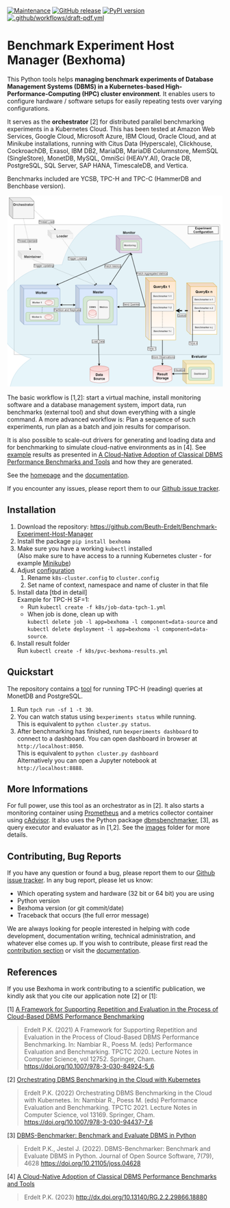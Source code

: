 [![Maintenance](https://img.shields.io/badge/Maintained%3F-yes-green.svg)](https://GitHub.com/Beuth-Erdelt/Benchmark-Experiment-Host-Manager/graphs/commit-activity)
[![GitHub release](https://img.shields.io/github/release/Beuth-Erdelt/Benchmark-Experiment-Host-Manager.svg)](https://GitHub.com/Beuth-Erdelt/Benchmark-Experiment-Host-Manager/releases/)
[![PyPI version](https://badge.fury.io/py/bexhoma.svg)](https://badge.fury.io/py/bexhoma)
[![.github/workflows/draft-pdf.yml](https://github.com/Beuth-Erdelt/Benchmark-Experiment-Host-Manager/actions/workflows/draft-pdf.yml/badge.svg)](https://github.com/Beuth-Erdelt/Benchmark-Experiment-Host-Manager/actions/workflows/draft-pdf.yml)

# Benchmark Experiment Host Manager (Bexhoma)
This Python tools helps **managing benchmark experiments of Database Management Systems (DBMS) in a Kubernetes-based High-Performance-Computing (HPC) cluster environment**.
It enables users to configure hardware / software setups for easily repeating tests over varying configurations.

It serves as the **orchestrator** [2] for distributed parallel benchmarking experiments in a Kubernetes Cloud.
This has been tested at Amazon Web Services, Google Cloud, Microsoft Azure, IBM Cloud, Oracle Cloud, and at Minikube installations,
running with Citus Data (Hyperscale), Clickhouse, CockroachDB, Exasol, IBM DB2, MariaDB, MariaDB Columnstore, MemSQL (SingleStore), MonetDB, MySQL, OmniSci (HEAVY.AI), Oracle DB, PostgreSQL, SQL Server, SAP HANA, TimescaleDB, and Vertica.

Benchmarks included are YCSB, TPC-H and TPC-C (HammerDB and Benchbase version).

<p align="center">
    <img src="https://raw.githubusercontent.com/Beuth-Erdelt/Benchmark-Experiment-Host-Manager/master/docs/experiment-with-orchestrator.png" width="800">
</p>

The basic workflow is [1,2]: start a virtual machine, install monitoring software and a database management system, import data, run benchmarks (external tool) and shut down everything with a single command.
A more advanced workflow is: Plan a sequence of such experiments, run plan as a batch and join results for comparison.

It is also possible to scale-out drivers for generating and loading data and for benchmarking to simulate cloud-native environments as in [4]. See [example](TPCTC23/README.md) results as presented in [A Cloud-Native Adoption of Classical DBMS Performance Benchmarks and Tools](http://dx.doi.org/10.13140/RG.2.2.29866.18880) and how they are generated.

See the [homepage](https://github.com/Beuth-Erdelt/Benchmark-Experiment-Host-Manager) and the [documentation](https://bexhoma.readthedocs.io/en/latest/).

If you encounter any issues, please report them to our [Github issue tracker](https://github.com/Beuth-Erdelt/Benchmark-Experiment-Host-Manager/issues).

## Installation

1. Download the repository: https://github.com/Beuth-Erdelt/Benchmark-Experiment-Host-Manager
1. Install the package `pip install bexhoma`
1. Make sure you have a working `kubectl` installed  
  (Also make sure to have access to a running Kubernetes cluster - for example [Minikube](https://minikube.sigs.k8s.io/docs/start/))
1. Adjust [configuration](https://bexhoma.readthedocs.io/en/latest/Config.html)
    1. Rename `k8s-cluster.config` to `cluster.config`
    1. Set name of context, namespace and name of cluster in that file
1. Install data [tbd in detail]  
  Example for TPC-H SF=1:  
    * Run `kubectl create -f k8s/job-data-tpch-1.yml`  
    * When job is done, clean up with  
    `kubectl delete job -l app=bexhoma -l component=data-source` and  
    `kubectl delete deployment -l app=bexhoma -l component=data-source`.
1. Install result folder  
  Run `kubectl create -f k8s/pvc-bexhoma-results.yml`


## Quickstart

The repository contains a [tool](experiments/tpch/) for running TPC-H (reading) queries at MonetDB and PostgreSQL.

1. Run `tpch run -sf 1 -t 30`.
1. You can watch status using `bexperiments status` while running.  
  This is equivalent to `python cluster.py status`.
1. After benchmarking has finished, run `bexperiments dashboard` to connect to a dashboard. You can open dashboard in browser at `http://localhost:8050`.  
  This is equivalent to `python cluster.py dashboard`  
  Alternatively you can open a Jupyter notebook at `http://localhost:8888`.

## More Informations

For full power, use this tool as an orchestrator as in [2]. It also starts a monitoring container using [Prometheus](https://prometheus.io/) and a metrics collector container using [cAdvisor](https://github.com/google/cadvisor). It also uses the Python package [dbmsbenchmarker](https://github.com/Beuth-Erdelt/DBMS-Benchmarker), [3], as query executor and evaluator as in [1,2].
See the [images](https://github.com/Beuth-Erdelt/Benchmark-Experiment-Host-Manager/tree/master/images/) folder for more details.

## Contributing, Bug Reports

If you have any question or found a bug, please report them to our [Github issue tracker](https://github.com/Beuth-Erdelt/Benchmark-Experiment-Host-Manager/issues).
In any bug report, please let us know:

* Which operating system and hardware (32 bit or 64 bit) you are using
* Python version
* Bexhoma version (or git commit/date)
* Traceback that occurs (the full error message)

We are always looking for people interested in helping with code development, documentation writing, technical administration, and whatever else comes up.
If you wish to contribute, please first read the [contribution section](https://github.com/Beuth-Erdelt/Benchmark-Experiment-Host-Manager/blob/master/docs/CONTRIBUTING.md) or visit the [documentation](https://bexhoma.readthedocs.io/en/latest/CONTRIBUTING.html).

## References

If you use Bexhoma in work contributing to a scientific publication, we kindly ask that you cite our application note [2] or [1]:

[1] [A Framework for Supporting Repetition and Evaluation in the Process of Cloud-Based DBMS Performance Benchmarking](https://doi.org/10.1007/978-3-030-84924-5_6)
> Erdelt P.K. (2021)
> A Framework for Supporting Repetition and Evaluation in the Process of Cloud-Based DBMS Performance Benchmarking.
> In: Nambiar R., Poess M. (eds) Performance Evaluation and Benchmarking. TPCTC 2020.
> Lecture Notes in Computer Science, vol 12752. Springer, Cham.
> https://doi.org/10.1007/978-3-030-84924-5_6

[2] [Orchestrating DBMS Benchmarking in the Cloud with Kubernetes](https://doi.org/10.1007/978-3-030-94437-7_6)
> Erdelt P.K. (2022)
> Orchestrating DBMS Benchmarking in the Cloud with Kubernetes.
> In: Nambiar R., Poess M. (eds) Performance Evaluation and Benchmarking. TPCTC 2021.
> Lecture Notes in Computer Science, vol 13169. Springer, Cham.
> https://doi.org/10.1007/978-3-030-94437-7_6

[3] [DBMS-Benchmarker: Benchmark and Evaluate DBMS in Python](https://doi.org/10.21105/joss.04628)
> Erdelt P.K., Jestel J. (2022).
> DBMS-Benchmarker: Benchmark and Evaluate DBMS in Python.
> Journal of Open Source Software, 7(79), 4628
> https://doi.org/10.21105/joss.04628

[4] [A Cloud-Native Adoption of Classical DBMS Performance Benchmarks and Tools](http://dx.doi.org/10.13140/RG.2.2.29866.18880)
> Erdelt P.K. (2023)
> http://dx.doi.org/10.13140/RG.2.2.29866.18880
